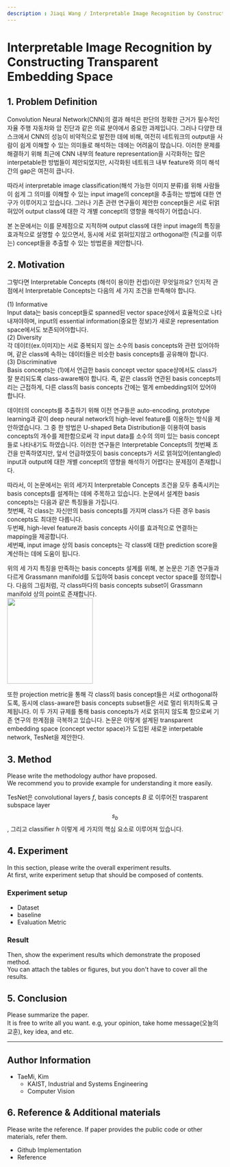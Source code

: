 ```yaml
---
description : Jiaqi Wang / Interpretable Image Recognition by Constructing Transparent Embedding Space / ICCV-2021  
---
```


# **Interpretable Image Recognition by Constructing Transparent Embedding Space** 

## **1. Problem Definition**  

Convolution Neural Network(CNN)의 결과 해석은 판단의 정확한 근거가 필수적인 자율 주행 자동차와 암 진단과 같은 의료 분야에서 중요한 과제입니다. 그러나 다양한 태스크에서 CNN의 성능이 비약적으로 발전한 데에 비해, 여전히 네트워크의 output을 사람이 쉽게 이해할 수 있는 의미들로 해석하는 데에는 어려움이 많습니다. 이러한 문제를 해결하기 위해 최근에 CNN 내부의 feature representation을 시각화하는 많은 interpetable한 방법들이 제안되었지만, 시각화된 네트워크 내부 feature와 의미 해석 간의 gap은 여전히 큽니다.

따라서 interpretable image classification(해석 가능한 이미지 분류)를 위해 사람들이 쉽게 그 의미를 이해할 수 있는 input image의 concept을 추출하는 방법에 대한 연구가 이루어지고 있습니다. 그러나 기존 관련 연구들이 제안한 concept들은 서로 뒤얽혀있어 output class에 대한 각 개별 concept의 영향을 해석하기 어렵습니다. 

본 논문에서는 이를 문제점으로 지적하며 output class에 대한 input image의 특징을 효과적으로 설명할 수 있으면서, 동시에 서로 얽혀있지않고 orthogonal한 (직교를 이루는)  concept들을 추출할 수 있는 방법론을 제안합니다. 

## **2. Motivation**  

그렇다면 Interpretable Concepts (해석이 용이한 컨셉)이란 무엇일까요? 인지적 관점에서 Interpretable Concepts는 다음의 세 가지 조건을 만족해야 합니다.

(1) Informative   
Input data는 basis concept들로 spanned된 vector space상에서 효율적으로 나타내져야하며, input의 essential information(중요한 정보)가 새로운 representation space에서도 보존되어야합니다.   
(2) Diversity   
각 데이터(ex.이미지)는 서로 중복되지 않는 소수의 basis concepts와 관련 있어야하며, 같은 class에 속하는 데이터들은 비슷한 basis concepts를 공유해야 합니다.   
(3) Discriminative  
Basis concepts는 (1)에서 언급한 basis concept vector space상에서도 class가 잘 분리되도록 class-aware해야 합니다. 즉, 같은 class와 연관된 basis concepts끼리는 근접하게, 다른 class의 basis concepts 간에는 멀게 embedding되어 있어야 합니다.

데이터의 concepts를 추출하기 위해 이전 연구들은 auto-encoding, prototype learning과 같이 deep neural network의 high-level feature를 이용하는 방식을 제안하였습니다. 그 중 한 방법은 U-shaped Beta Distribution을 이용하여 basis concepts의 개수를 제한함으로써 각 input data를 소수의 의미 있는 basis concept들로 나타내기도 하였습니다. 이러한 연구들은 Interpretable Concepts의 첫번째 조건을 만족하였지만, 앞서 언급하였듯이 basis concepts가 서로 얽혀있어(entangled) input과 output에 대한 개별 concept의 영향을 해석하기 어렵다는 문제점이 존재합니다.

따라서, 이 논문에서는 위의 세가지 Interpretable Concepts 조건을 모두 충족시키는 basis concepts를 설계하는 데에 주목하고 있습니다. 논문에서 설계한 basis concepts는 다음과 같은 특징들을 가집니다.   
첫번째, 각 class는 자신만의 basis concepts를 가지며 class가 다른 경우 basis concepts도 최대한 다릅니다.   
두번째, high-level feature과 basis concepts 사이를 효과적으로 연결하는 mapping을 제공합니다.   
세번째, input image 상의 basis concepts는 각 class에 대한 prediction score을 계산하는 데에 도움이 됩니다.

위의 세 가지 특징을 만족하는 basis concepts 설계를 위해, 본 논문은 기존 연구들과 다르게 Grassmann manifold를 도입하여 basis concept vector space를 정의합니다. 다음의 그림처럼, 각 class마다의 basis concepts subset이 Grassmann manifold 상의 point로 존재합니다.    
<img width="200" src="awesome-reviews-kaist/.gitbook/2022-spring-assets/Taemi Kim_1/figure1.PNG">  

또한 projection metric을 통해 각 class의 basis concept들은 서로 orthogonal하도록, 동시에 class-aware한 basis concepts subset들은 서로 멀리 위치하도록 규제됩니다. 이 두 가지 규제를 통해 basis concepts가 서로 얽히지 않도록 함으로써 기존 연구의 한계점을 극복하고 있습니다. 
논문은 이렇게 설계된 transparent embedding space (concept vector space)가 도입된 새로운 interpetable network, TesNet을 제안한다.

## **3. Method**  

Please write the methodology author have proposed.  
We recommend you to provide example for understanding it more easily. 

TesNet은 convolutional layers _f_, basis concepts _B_ 로 이루어진 trasparent subspace layer $$s_{b}$$, 그리고 classifier _h_ 이렇게 세 가지의 핵심 요소로 이루어져 있습니다. 

## **4. Experiment**  

In this section, please write the overall experiment results.  
At first, write experiment setup that should be composed of contents.  

### **Experiment setup**  
* Dataset  
* baseline  
* Evaluation Metric  

### **Result**  
Then, show the experiment results which demonstrate the proposed method.  
You can attach the tables or figures, but you don't have to cover all the results.  
  



## **5. Conclusion**  

Please summarize the paper.  
It is free to write all you want. e.g, your opinion, take home message(오늘의 교훈), key idea, and etc.

---  
## **Author Information**  

* TaeMi, Kim
    * KAIST, Industrial and Systems Engineering
    * Computer Vision

## **6. Reference & Additional materials**  

Please write the reference. If paper provides the public code or other materials, refer them.  

* Github Implementation  
* Reference  

